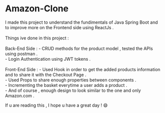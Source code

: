 # Amazon-Clone
I made this project to understand the fundimentals of Java Spring Boot and to improve more on the Frontend side using ReactJs .<br><br>
Things ive done in this project : <br><br>
Back-End Side : - CRUD methods for the product model , tested the APIs using postman .<br>
                - Login Authentication using JWT tokens .<br><br>
Front-End Side : - Used Hook in order to get the added products information and to share it with the Checkout Page .<br>
                 - Used Props to share enough properties between components .<br>
                 - Incrementing the basket everytime a user adds a product . <br>
                 - And of course , enough design to look similar to the one and only Amazon.com .<br>

If u are reading this , I hope u have a great day ! :smile: 
